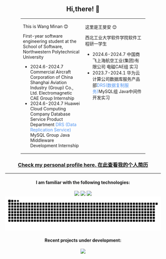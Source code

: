 <div align="center">
	<h2>
		Hi,there! 👋
	</h2>
	<table style="width: 80%">
		<tr>
			<td style="width: 50%; vertical-align: top; border-collapse: separate; border-spacing: 20px;">
				<div class="left-column">
					<p>This is Wang Minan 😊</p>
					<p>First-year software engineering student at the School of Software, Northwestern Polytechnical
						University
					</p>
					<ul>
						<li>2024.6-2024.7 Commercial Aircraft Corporation of China Shanghai Aviation Industry (Group)
							Co., Ltd.
							Electromagnetic CAE Group Internship</li>
						<li>2024.6-2024.7 Huawei Cloud Computing Company Database Service Product Department <a
								href="https://www.huaweicloud.com/product/drs.html"
								style="text-decoration: none; color: #5194F0;"> DRS (Data
								Replication Service) </a> MySQL Group Java Middleware Development Internship</li>
					</ul>
				</div>
			</td>
			<td style="width: 50%; vertical-align: top;">
				<div class="right-column">
					<p>这里是王旻安 😊</p>
					<p>西北工业大学软件学院软件工程研一学生</p>
					<ul>
						<li>2024.6-2024.7 中国商飞上海航空工业(集团)有限公司 电磁CAE组 实习</li>
						<li>2023.7-2024.1 华为云计算公司数据库服务产品部<a href="https://www.huaweicloud.com/product/drs.html"
								style="text-decoration: none; color: #5194F0;">DRS(数据复制服务)</a>MySQL组 Java中间件开发实习</li>
					</ul>
				</div>
			</td>
		</tr>
	</table>
	<h3>
		<a href="https://wangminan.github.io">Check my personal profile here. 在此查看我的个人简历</a>
	</h3>
	<hr />
	<h4>I am familiar with the following technologies:</h4>
	<div>
		<img src="https://img.shields.io/badge/-Java-orange" />
		<img src="https://img.shields.io/badge/-MySQL-blue" />
		<img src="https://img.shields.io/badge/-Vue.js-brightgreen" />
	</div>
	<div>
		<picture>
			<source media="(prefers-color-scheme: dark)"
				srcset="https://raw.githubusercontent.com/wangminan/wangminan/output/github-contribution-grid-snake-dark.svg">
			<source media="(prefers-color-scheme: light)"
				srcset="https://raw.githubusercontent.com/wangminan/wangminan/output/github-contribution-grid-snake.svg">
			<img alt="github contribution grid snake animation"
				src="https://raw.githubusercontent.com/wangminan/wangminan/output/github-contribution-grid-snake.svg">
		</picture>
	</div>
	<h4>
		Recent projects under development:
	</h4>
	<div style="display: flex; justify-content: space-around;">
		<a href="https://github.com/WangMinan/Arktouros">
			<picture>
				<source
					srcset="https://github-readme-stats-wangminan.vercel.app/api/pin/?username=WangMinan&repo=Arktouros&theme=dark"
					media="(prefers-color-scheme: dark)" />
				<source
					srcset="https://github-readme-stats-wangminan.vercel.app/api/pin/?username=WangMinan&repo=Arktouros"
					media="(prefers-color-scheme: light), (prefers-color-scheme: no-preference)" />
				<img
					src="https://github-readme-stats-wangminan.vercel.app/api/pin/?username=WangMinan&repo=Arktouros" />
			</picture>
		</a>
	</div>
</div>
